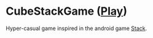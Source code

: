 # CubeStackGame ([Play](https://soft-knights-dev.github.io/CubeStackGame/))

Hyper-casual game inspired in the android game [Stack](https://play.google.com/store/apps/details?id=com.ketchapp.stack&hl=es&gl=US).
